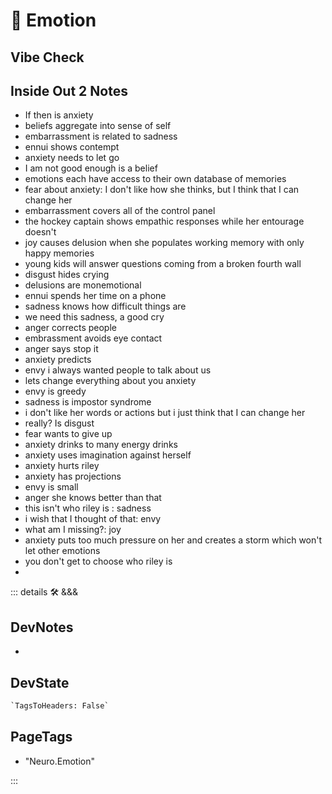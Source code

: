 
# 💜 <neuro>Emotion</neuro>

## Vibe Check

## Inside Out 2 Notes

- If then is anxiety
- beliefs aggregate into sense of self
- embarrassment is related to sadness
- ennui shows contempt
- anxiety needs to let go
- I am not good enough is a belief
- emotions each have access to their own database of memories
- fear about anxiety: I don't like how she thinks, but I think that I can change her
- embarrassment covers all of the control panel
- the hockey captain shows empathic responses while her entourage doesn't
- joy causes delusion when she populates working memory with only happy memories
- young kids will answer questions coming from a broken fourth wall
- disgust hides crying
- delusions are monemotional
- ennui spends her time on a phone
- sadness knows how difficult things are
- we need this sadness, a good cry
- anger corrects people
- embrassment avoids eye contact
- anger says stop it
- anxiety predicts
- envy i always wanted people to talk about us
- lets change everything about you anxiety
- envy is greedy
- sadness is impostor syndrome
- i don't like her words or actions but i just think that I can change her
- really? Is disgust
- fear wants to give up
- anxiety drinks to many energy drinks
- anxiety uses imagination against herself
- anxiety hurts riley
- anxiety has projections
- envy is small
- anger she knows better than that
- this isn't who riley is : sadness
- i wish that I thought of that: envy
- what am I missing?: joy
- anxiety puts too much pressure on her and creates a storm which won't let other emotions
- you don't get to choose who riley is
-

::: details 🛠 <dev>&&&</dev>

## DevNotes

-

## DevState

```py
`TagsToHeaders: False`
```

<h2>PageTags</h2>

- "Neuro.Emotion"

:::
